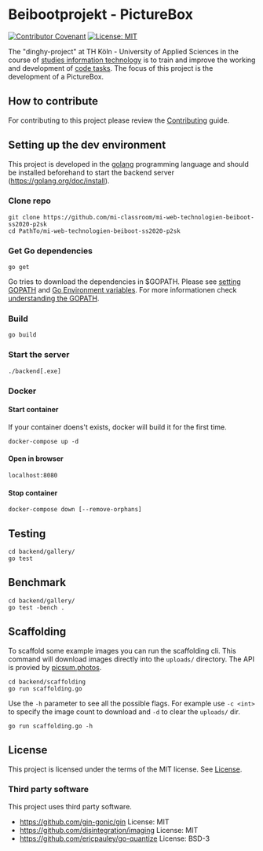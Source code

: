 # Beibootprojekt - PictureBox

[![Contributor Covenant](https://img.shields.io/badge/Contributor%20Covenant-v2.0%20adopted-ff69b4.svg)](docs/CODE_OF_CONDUCT.md) 
[![License: MIT](https://img.shields.io/badge/License-MIT-yellow.svg)](LICENSE.md)

The "dinghy-project" at TH Köln - University of Applied Sciences in the course of [studies information technology](https://www.medieninformatik.th-koeln.de/study/master/schwerpunkte/weaving-the-web/) is to train and improve the working and development of [code tasks](https://github.com/mi-classroom/mi-master-wt-beiboot-2020/issues). The focus of this project is the development of a PictureBox.

## How to contribute

For contributing to this project please review the [Contributing](docs/CONTRIBUTING.md) guide.

## Setting up the dev environment

This project is developed in the [golang](https://golang.org) programming language and should be installed beforehand to start the backend server (https://golang.org/doc/install).

### Clone repo

```
git clone https://github.com/mi-classroom/mi-web-technologien-beiboot-ss2020-p2sk
cd PathTo/mi-web-technologien-beiboot-ss2020-p2sk
```

### Get Go dependencies

```
go get
```

Go tries to download the dependencies in $GOPATH. Please see [setting GOPATH](https://github.com/golang/go/wiki/SettingGOPATH) and [Go Environment variables](https://golang.org/cmd/go/#hdr-Environment_variables). For more informationen check [understanding the GOPATH](https://www.digitalocean.com/community/tutorials/understanding-the-gopath).

### Build

```
go build
```

### Start the server

```
./backend[.exe]
```

### Docker

#### Start container

If your container doens't exists, docker will build it for the first time.

```
docker-compose up -d
```

#### Open in browser

```
localhost:8080
```

#### Stop container

```
docker-compose down [--remove-orphans]
```

## Testing

```
cd backend/gallery/
go test
```

## Benchmark

```
cd backend/gallery/
go test -bench .
```

## Scaffolding

To scaffold some example images you can run the scaffolding cli. This command will download images directly into the `uploads/` directory. The API is provied by [picsum.photos](https://picsum.photos/).

```
cd backend/scaffolding
go run scaffolding.go
```

Use the `-h` parameter to see all the possible flags. For example use `-c <int>` to specify the image count to download and `-d` to clear the `uploads/` dir.

```
go run scaffolding.go -h
```

## License

This project is licensed under the terms of the MIT license. See [License](LICENSE.md).

### Third party software

This project uses third party software.

* https://github.com/gin-gonic/gin License: MIT
* https://github.com/disintegration/imaging License: MIT
* https://github.com/ericpauley/go-quantize License: BSD-3
